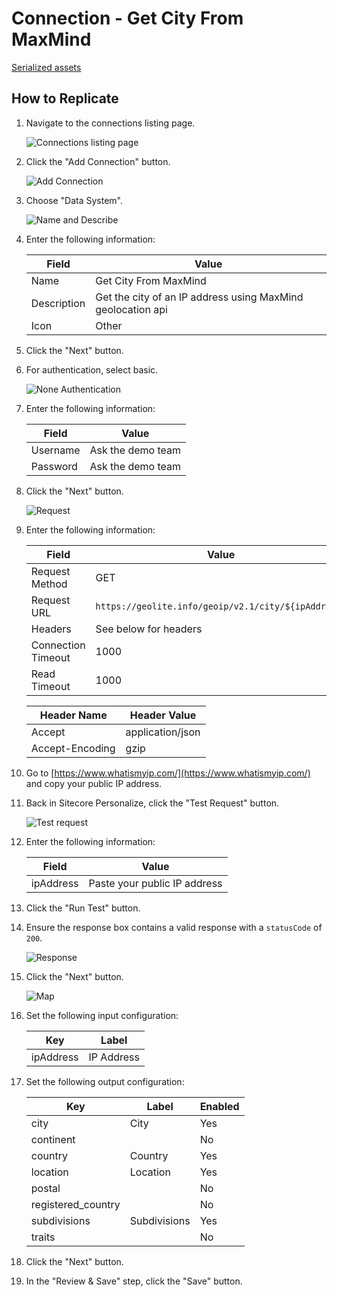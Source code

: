 # Connection - Get City From MaxMind

[Serialized assets](/demo/experience/personalize/connections/Get%20City%20from%20MaxMind)

## How to Replicate

1. Navigate to the connections listing page.

   ![Connections listing page](/docs/cdp-personalize/connections/Connections-listing-page.png)

2. Click the "Add Connection" button.

   ![Add Connection](/docs/cdp-personalize/connections/Add-connection.png)

3. Choose "Data System".

   ![Name and Describe](/docs/cdp-personalize/connections/Name-describe.png)

4. Enter the following information:

   |Field|Value|
   |-|-|
   |Name|Get City From MaxMind|
   |Description|Get the city of an IP address using MaxMind geolocation api|
   |Icon|Other|

5. Click the "Next" button.
6. For authentication, select basic.

   ![None Authentication](/docs/cdp-personalize/connections/Basic-authentication.png)

7. Enter the following information:

   |Field|Value|
   |-|-|
   |Username|Ask the demo team|
   |Password|Ask the demo team|

8. Click the "Next" button.

   ![Request](/docs/cdp-personalize/connections/Get-request.png)

9. Enter the following information:

   |Field|Value|
   |-|-|
   |Request Method|GET|
   |Request URL|`https://geolite.info/geoip/v2.1/city/${ipAddress}`|
   |Headers|See below for headers|
   |Connection Timeout|1000|
   |Read Timeout|1000|

   |Header Name|Header Value|
   |-|-|
   |Accept|application/json|
   |Accept-Encoding|gzip|

10. Go to [https://www.whatismyip.com/](https://www.whatismyip.com/) and copy your public IP address.
11. Back in Sitecore Personalize, click the "Test Request" button.

    ![Test request](Test-connection.png)

12. Enter the following information:

    |Field|Value|
    |-|-|
    |ipAddress|Paste your public IP address|

13. Click the "Run Test" button.
14. Ensure the response box contains a valid response with a `statusCode` of `200`.

    ![Response](Response.png)

15. Click the "Next" button.

    ![Map](Map.png)

16. Set the following input configuration:

    |Key|Label|
    |-|-|
    |ipAddress|IP Address|

17. Set the following output configuration:

    |Key|Label|Enabled|
    |-|-|-|
    |city|City|Yes|
    |continent||No|
    |country|Country|Yes|
    |location|Location|Yes|
    |postal||No|
    |registered_country||No|
    |subdivisions|Subdivisions|Yes|
    |traits||No|

18. Click the "Next" button.
19. In the "Review & Save" step, click the "Save" button.
